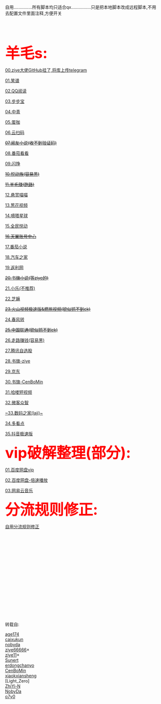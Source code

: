 
自用...............所有脚本均只适合qx................只是把本地脚本改成远程脚本,不用去配置文件里面注释,方便开关
<br /> 
<br /> 
<br /> 
<br /> 
<br /> 

<font color="red" size=150>**羊毛s:**</font>

[00.ziye大佬GitHub挂了,将库上传telegram](https://github.com/Dean12321/qx_scripts/tree/main/00.JavaScript-main(ziye666))

[01.笑谱](https://github.com/Dean12321/qx_scripts/tree/main/01.XiaoPu)

[02.QQ阅读](https://github.com/Dean12321/qx_scripts/tree/main/02.QQRead)

[03.步步宝](https://github.com/Dean12321/qx_scripts/tree/main/03.bububao)

[04.中青](https://github.com/Dean12321/qx_scripts/tree/main/04.Youth)

[05.蛋咖](https://github.com/Dean12321/qx_scripts/tree/main/05.danka)

[06.云扫码](https://github.com/Dean12321/qx_scripts/tree/main/06.YunSaoMa)

[~~07.阅友小说(收不到验证码)~~](https://github.com/Dean12321/qx_scripts/tree/main/07.YueYou)

[08.番茄看看](https://github.com/Dean12321/qx_scripts/tree/main/08.FanQIe)

[09.闪挣](https://github.com/Dean12321/qx_scripts/tree/main/09.ShanZhen)

[~~10.悦动族(容易黑)~~](https://github.com/Dean12321/qx_scripts/tree/main/09.ShanZhen)

[~~11.羊毛赚(跑路)~~](https://github.com/Dean12321/qx_scripts/tree/main/11.YangMaoZhuan)

[12.悬赏喵喵](https://github.com/Dean12321/qx_scripts/tree/main/12.XuanShangMiaoMiao)

[13.葱花视频](https://github.com/Dean12321/qx_scripts/tree/main/13.CongHuaShiPin)

[14.嘀嗒星球](https://github.com/Dean12321/qx_scripts/tree/main/14.DiDaXingQiu)

[15.全民悦动](https://github.com/Dean12321/qx_scripts/tree/main/15.QuanMingYueDong)

[~~16.天翼账号中心~~](https://github.com/Dean12321/qx_scripts/tree/main/16.TianYi)

[17.番茄小说](https://github.com/Dean12321/qx_scripts/tree/main/17.FanQiexiaoShuo)

[18.汽车之家](https://github.com/Dean12321/qx_scripts/tree/main/18.QiCheZhiJa)

[19.返利网](https://github.com/Dean12321/qx_scripts/tree/main/19.FanLiWang)

[~~20.书旗小说(等ziye的)~~](https://github.com/Dean12321/qx_scripts/tree/main/20.ShuQiXiaoShuo)

[21.小乐(不推荐)](https://github.com/Dean12321/qx_scripts/tree/main/21.XiaoLe)

[22.芝嫲](https://github.com/Dean12321/qx_scripts/tree/main/22.ZhiMa)

[~~23.火山视频极速版&燃旅视频(貌似抓不到ck)~~](https://github.com/Dean12321/qx_scripts/tree/main/23.huoshan%26ranlv)

[24.春风转](https://github.com/Dean12321/qx_scripts/tree/main/24.ChunFengZhuan)

[~~25.中国联通(貌似抓不到ck)~~](https://github.com/Dean12321/qx_scripts/tree/main/25.ChinaUnicom)

[26.走路赚钱(容易黑)](https://github.com/Dean12321/qx_scripts/tree/main/26.ZouLuZhuanQian)

[27.腾讯自选股](https://github.com/Dean12321/qx_scripts/tree/main/27.TengXunZiXuanGu)

[28.书旗-ziye](https://github.com/Dean12321/qx_scripts/tree/main/28.ShuQi-ziye)

[29.京东](https://github.com/Dean12321/qx_scripts/tree/main/29.JD)

[30.书旗-CenBoMin](https://github.com/Dean12321/qx_scripts/tree/main/30.ShuQi-CenBoMin)

[31.哈喽短视频](https://github.com/Dean12321/qx_scripts/tree/main/31.HaLouDuanShiPin)

[32.微客众智](https://github.com/Dean12321/qx_scripts/tree/main/32.WeiKeZhongZhi)

[~33.数码之家(laji)~](https://github.com/Dean12321/qx_scripts/tree/main/33.ShuMaZhiJia)

[34.多看点](https://github.com/Dean12321/qx_scripts/tree/main/34.DuoKanDian)

[35.抖音极速版](https://github.com/Dean12321/qx_scripts/tree/main/35.DouYinJiSuBan)




















<font color="red" size=72>**vip破解整理(部分):**</font>


[01.百度网盘vip](https://github.com/Dean12321/qx_scripts/tree/main/VIPS/01.dupan_vip)

[02.百度网盘-倍速播放](https://github.com/Dean12321/qx_scripts/tree/main/VIPS/02.dupan_rapid_play)

[03.网易云音乐](https://github.com/Dean12321/qx_scripts/tree/main/VIPS/03.NeteaseMusic)


<font color="red" size=72>**分流规则修正:**</font>

[自用分流规则修正](https://raw.githubusercontent.com/Dean12321/qx_scripts/main/RULES/README)






<br /> 
<br /> 
<br /> 
<br /> 
<br /> 
<br /> 
<br /> 
<br /> 
<br /> 
<br /> 
<br /> 
<br /> 
<br /> 
<br /> 
<br /> 
<br /> 

转载自:





[age174](https://github.com/age174)<br /> 
[caixukun](https://github.com/caixukun112)<br /> 
[nobyda](https://github.com/nobyda)<br /> 
[ziye66666](https://github.com/ziye66666)×<br /> 
[ziye11](https://github.com/ziye11)×<br /> 
[Sunert](https://github.com/Sunert)<br /> 
[erdongchanyo](https://github.com/erdongchanyo)<br /> 
[CenBoMin](https://github.com/CenBoMin/GithubSync)<br /> 
[xiaokxiansheng](https://github.com/xiaokxiansheng)<br /> 
[Light_Zero]<br /> 
[ZhiYi-N](https://github.com/ZhiYi-N)<br /> 
[NobyDa](https://github.com/NobyDa)<br /> 
[o7y0](https://github.com/o7y0)<br /> 





























